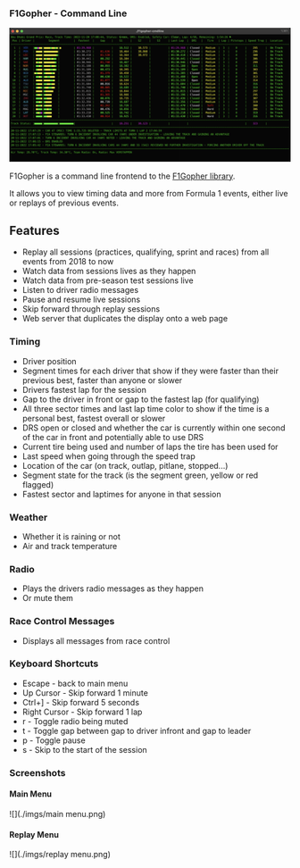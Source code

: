### F1Gopher - Command Line

![](./imgs/session.png)

F1Gopher is a command line frontend to the [F1Gopher library](https://github.com/f1gopher/f1gopherlib).

It allows you to view timing data and more from Formula 1 events, either live or replays of previous events.

## Features

* Replay all sessions (practices, qualifying, sprint and races) from all events from 2018 to now
* Watch data from sessions lives as they happen
* Watch data from pre-season test sessions live
* Listen to driver radio messages
* Pause and resume live sessions
* Skip forward through replay sessions
* Web server that duplicates the display onto a web page

### Timing

* Driver position
* Segment times for each driver that show if they were faster than their previous best, faster than anyone or slower
* Drivers fastest lap for the session
* Gap to the driver in front or gap to the fastest lap (for qualifying)
* All three sector times and last lap time color to show if the time is a personal best, fastest overall or slower
* DRS open or closed and whether the car is currently within one second of the car in front and potentially able to use DRS
* Current tire being used and number of laps the tire has been used for
* Last speed when going through the speed trap
* Location of the car (on track, outlap, pitlane, stopped...)
* Segment state for the track (is the segment green, yellow or red flagged)
* Fastest sector and laptimes for anyone in that session

### Weather

* Whether it is raining or not
* Air and track temperature

### Radio

* Plays the drivers radio messages as they happen
* Or mute them

### Race Control Messages

* Displays all messages from race control

### Keyboard Shortcuts

* Escape - back to main menu
* Up Cursor - Skip forward 1 minute
* Ctrl+] - Skip forward 5 seconds
* Right Cursor - Skip forward 1 lap
* r - Toggle radio being muted
* t - Toggle gap between gap to driver infront and gap to leader
* p - Toggle pause
* s - Skip to the start of the session

### Screenshots

#### Main Menu
![](./imgs/main menu.png)

#### Replay Menu
![](./imgs/replay menu.png)